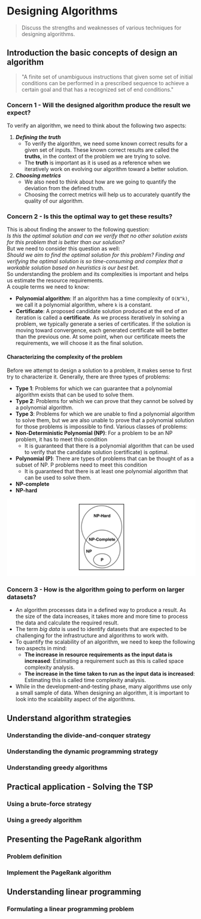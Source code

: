 # Designing Algorithms
> Discuss the strengths and weaknesses of various techniques for designing algorithms.
## Introduction the basic concepts of design an algorithm
> "A finite set of unambiguous instructions that given some set of initial conditions can be performed in a prescribed sequence to achieve a certain goal and that has a recognized set of end conditions."
### Concern 1 - Will the designed algorithm produce the result we expect?
To verify an algorithm, we need to think about the following two aspects:
1. **_Defining the truth_**
   - To verify the algorithm, we need some known correct results for a given set of inputs. These known correct results are called the **truths**, in the context of the problem we are trying to solve.
   - The **truth** is important as it is used as a reference when we iteratively work on evolving our algorithm toward a better solution.
2. **_Choosing metrics_**
   - We also need to think about how are we going to quantify the deviation from the defined truth.
   - Choosing the correct metrics will help us to accurately quantify the quality of our algorithm.

### Concern 2 - Is this the optimal way to get these results?
This is about finding the answer to the following question:
<br />
_Is this the optimal solution and can we verify that no other solution exists for this problem that is better than our solution?_
<br />
But we need to consider this question as well:
<br />
_Should we aim to find the optimal solution for this problem? Finding and verifying the optimal
solution is so time-consuming and complex that a workable solution based on heuristics is our best
bet._
<br />
So understanding the problem and its complexities is important and helps us estimate the resource requirements.
<br />
A couple terms we need to know:
- **Polynomial algorithm**: If an algorithm has a time complexity of `O(N^k)`, we call it a polynomial algorithm, where `k` is a constant.
- **Certificate**: A proposed candidate solution produced at the end of an iteration is called a **certificate**. As we process iteratively in solving a problem, we typically generate a series of certificates. If the solution is moving toward convergence, each generated certificate will be better than the previous one. At some point, when our certificate meets the requirements, we will choose it as the final solution.

#### Characterizing the complexity of the problem
Before we attempt to design a solution to a problem, it makes sense to first try to characterize it. Generally, there are three types of problems:
- **Type 1**: Problems for which we can guarantee that a polynomial algorithm exists that can be used to solve them.
- **Type 2**: Problems for which we can prove that they cannot be solved by a polynomial algorithm.
- **Type 3**: Problems for which we are unable to find a polynomial algorithm to solve them, but we are also unable to prove that a polynomial solution for those problems is impossible to find.
Various classes of problems:
- **Non-Deterministic Polynomial (NP)**: For a problem to be an NP problem, it has to meet this condition
  - It is guaranteed that there is a polynomial algorithm that can be used to verify that the candidate solution (certificate) is optimal.
- **Polynomial (P)**: There are types of problems that can be thought of as a subset of NP. P problems need to meet this condition
  - It is guaranteed that there is at least one polynomial algorithm that can be used to solve them.
- **NP-complete**
- **NP-hard**

![classes_problems.png](_resources/images/classes_problems.png)
### Concern 3 - How is the algorithm going to perform on larger datasets?
- An algorithm processes data in a defined way to produce a result. As the size of the data increases, it takes more and more time to process the data and calculate the required result.
- The term _big data_ is used to identify datasets that are expected to be challenging for the infrastructure and algorithms to work with.
- To quantify the scalability of an algorithm, we need to keep the following two aspects in mind:
  - **The increase in resource requirements as the input data is increased**: Estimating a requirement such as this is called space complexity analysis.
  - **The increase in the time taken to run as the input data is increased**: Estimating this is called time complexity analysis.
- While in the development-and-testing phase, many algorithms use only a small sample of data. When designing an algorithm, it is important to look into the scalability aspect of the algorithms.

## Understand algorithm strategies
### Understanding the divide-and-conquer strategy
### Understanding the dynamic programming strategy
### Understanding greedy algorithms



## Practical application - Solving the TSP
### Using a brute-force strategy
### Using a greedy algorithm


## Presenting the PageRank algorithm
### Problem definition
### Implement the PageRank algorithm



## Understanding linear programming
### Formulating a linear programming problem

